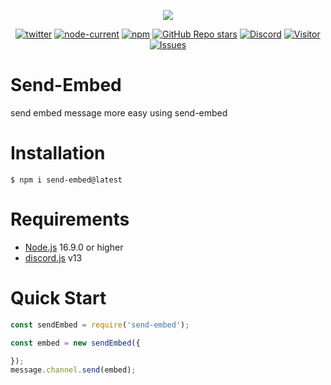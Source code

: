 <div align="center">
  <p>
    <a href="https://www.npmjs.com/package/send-embed" target="_blank"><img src="https://nodei.co/npm/send-embed.png?downloads=true&downloadRank=true&stars=true"></a>
  </p>
  <p>
    <a href="https://twitter.com/cyrabot" terget="_blank"><img alt="twitter" src="https://img.shields.io/twitter/url?style=social&url=https%3A%2F%2Ftwitter.com%2Fcyrabot"></a>
    <a href="https://nodejs.org/" target="_blank"><img alt="node-current" src="https://img.shields.io/node/v/distube"></a>
    <a href="https://www.npmjs.com/package/send-embed" target="_blank"><img alt="npm" src="https://img.shields.io/npm/dt/send-embed"></a>
    <a href="https://github.com/skick1234/CyraTeam/Send-Embed" target="_blank"><img alt="GitHub Repo stars" src="https://img.shields.io/github/stars/CyraTeam/Send-Embed"></a>
    <a href="https://discord.gg/feaDd9h" target="_blank"><img alt="Discord" src="https://img.shields.io/discord/984857299858382908?logo=discord&logoColor=white&style=flat-square"></a>
    <a href="https://github.com/CyraTeam/Send-Embed"><img alt="Visitor" src="https://visitor-badge.glitch.me/badge?page_id=CyraTeam.Send-Embed"></a>
    <a href="https://github.com/CyraTeam/Send-Embed/issues"><img alt="Issues" src="https://img.shields.io/github/issues/brokenedtzjs/discord-music"></a>
  </p>
</div>

# Send-Embed
send embed message more easy using send-embed

# Installation
```npm
$ npm i send-embed@latest
```

# Requirements
- [Node.js](https://nodejs.org) 16.9.0 or higher
- [discord.js](https://discord.js.org) v13

# Quick Start
```js
const sendEmbed = require('send-embed');

const embed = new sendEmbed({

});
message.channel.send(embed);
```